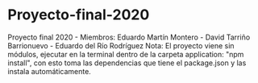 # Proyecto-final-2020
Proyecto final 2020 - Miembros: Eduardo Martín Montero - David Tarriño Barrionuevo - Eduardo del Río Rodríguez
Nota: El proyecto viene sin módulos, ejecutar en la terminal dentro de la carpeta application: "npm install", con esto toma las dependencias que tiene el package.json y las instala automáticamente.
